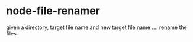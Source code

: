 # node-file-renamer
given a directory, target file name and new target file name .... rename the files
